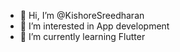 - 👋 Hi, I’m @KishoreSreedharan
- 👀 I’m interested in App development 
- 🌱 I’m currently learning Flutter
<!---
KishoreSreedharan/KishoreSreedharan is a ✨ special ✨ repository because its `README.md` (this file) appears on your GitHub profile.
You can click the Preview link to take a look at your changes.
--->
